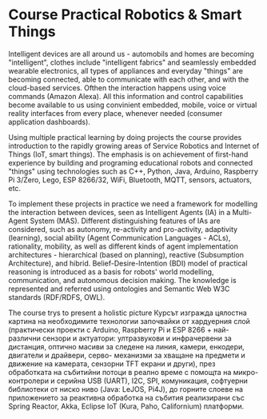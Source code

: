 # Course Practical Robotics & Smart Things

Intelligent devices are all around us - automobils and homes are becoming "intelligent", clothes include "intelligent fabrics" and seamlessly embedded wearable electronics, all types of appliances and everyday "things" are becoming connected, able to communicate with each other, and with the cloud-based services. Ofthen the interaction happens using voice commands (Amazon Alexa). All this information and control capabilities become available to us using convinient embedded, mobile, voice or virtual reality interfaces from every place, whenever needed (consumer application dashboards).

Using multiple practical learning by doing projects the course provides introduction to the rapidly growing areas of Service Robotics and Internet of Things (IoT, smart things). The emphasis is on achievement of first-hand experience by building and programing educational robots and connected "things" using technologies such as C++, Python, Java, Arduino, Raspberry Pi 3/Zero, Lego, ESP 8266/32, WiFi, Bluetooth, MQTT, sensors, actuators, etc.

To implement these projects in practice we need a framework for modelling the interaction between devices, seen as Intelligent Agents (IA) in a Multi-Agent System (MAS). Different distinguishing features of IAs are considered, such as autonomy, re-activity and pro-activity, adaptivity (learning), social ability (Agent Communication Languages - ACLs), rationality, mobility, as well as different kinds of agent implementation architectures - hierarchical (based on planning), reactive (Subsumption Architecture), and hibrid. Belief-Desire-Intention (BDI) model of practical reasoning is introduced as a basis for robots' world modelling, communication, and autonomous decision making. The knowledge is represented and referred using ontologies and  Semantic Web W3C standards (RDF/RDFS, OWL).

The course trys to present a holistic picture 
Курсът изгражда цялостна картина на необходимите технологии започвайки от хардуерния слой (практически проекти с Arduino, Raspberry Pi и ESP 8266 + най-различни сензори и актуатори: ултразвукови и инфрачервени за дистанция, оптично масиви за следене на линия, камери, енкодери, двигатели и драйвери, серво- механизми за хващане на предмети и движение на камерата, сензорни TFT екрани и други), през обработката на събитийни потоци в реално време с помощта на микро-контролери и серийна USB (UART), I2C, SPI, комуникация,  софтуерни библиотеки от ниско ниво (Java: LeJOS, Pi4J), до горните слоеве на приложението за реактивна обработка на събития реализирани със Spring Reactor, Akka, Eclipse IoT (Kura, Paho, Californium) платформи.

